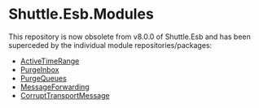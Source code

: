 Shuttle.Esb.Modules
===================

This repository is now obsolete from v8.0.0 of Shuttle.Esb and has been superceded by the individual module repositories/packages:

- [ActiveTimeRange](https://github.com/Shuttle/Shuttle.Esb.Module.ActiveTimeRange)
- [PurgeInbox](https://github.com/Shuttle/Shuttle.Esb.Module.PurgeInbox)
- [PurgeQueues](https://github.com/Shuttle/Shuttle.Esb.Module.PurgeQueues)
- [MessageForwarding](https://github.com/Shuttle/Shuttle.Esb.Module.MessageForwarding)
- [CorruptTransportMessage](https://github.com/Shuttle/Shuttle.Esb.Module.CorruptTransportMessage)
